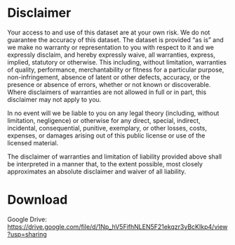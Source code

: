# Disclaimer
Your access to and use of this dataset are at your own risk. We do not guarantee the accuracy of this dataset. The dataset is provided “as is” and we make no warranty or representation to you with respect to it and we expressly disclaim, and hereby expressly waive, all warranties, express, implied, statutory or otherwise. This including, without limitation, warranties of quality, performance, merchantability or fitness for a particular purpose, non-infringement, absence of latent or other defects, accuracy, or the presence or absence of errors, whether or not known or discoverable. Where disclaimers of warranties are not allowed in full or in part, this disclaimer may not apply to you.

In no event will we be liable to you on any legal theory (including, without limitation, negligence) or otherwise for any direct, special, indirect, incidental, consequential, punitive, exemplary, or other losses, costs, expenses, or damages arising out of this public license or use of the licensed material.

The disclaimer of warranties and limitation of liability provided above shall be interpreted in a manner that, to the extent possible, most closely approximates an absolute disclaimer and waiver of all liability.

# Download
Google Drive: https://drive.google.com/file/d/1Np_hV5FifhNLEN5F21ekqzr3yBcKIkp4/view?usp=sharing